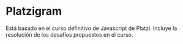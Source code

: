 
<h1>Platzigram</h1>

Está basado en el curso definitivo de Javascript de Platzi. Incluye la resolución de los desafíos propuestos en el curso.
